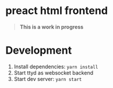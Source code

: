# preact html frontend

> **This is a work in progress**

# Development

1. Install dependencies: `yarn install`
2. Start ttyd as websocket backend
3. Start dev server: `yarn start`